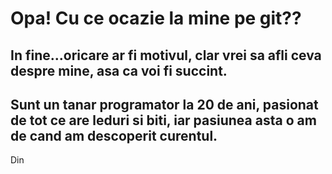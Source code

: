 # Opa! Cu ce ocazie la mine pe git??
## In fine...oricare ar fi motivul, clar vrei sa afli ceva despre mine, asa ca voi fi succint.

## Sunt un tanar programator la 20 de ani, pasionat de tot ce are leduri si biti, iar pasiunea asta o am de cand am descoperit curentul.
Din 


<!--
**sebisincari/sebisincari** is a ✨ _special_ ✨ repository because its `README.md` (this file) appears on your GitHub profile.

Here are some ideas to get you started:

- 🔭 I’m currently working on ...
- 🌱 I’m currently learning ...
- 👯 I’m looking to collaborate on ...
- 🤔 I’m looking for help with ...
- 💬 Ask me about ...
- 📫 How to reach me: ...
- 😄 Pronouns: ...
- ⚡ Fun fact: ...
-->
